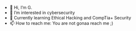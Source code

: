 - 👋 Hi, I’m G.
- 👀 I’m interested in cybersecurity
- 🌱 Currently learning Ethical Hacking and CompTia+ Security
- 📫 How to reach me: You are not gonaa reach me ;)

<!---
Go-Gu/Go-Gu is a ✨ special ✨ repository because its `README.md` (this file) appears on your GitHub profile.
You can click the Preview link to take a look at your changes.
--->
